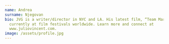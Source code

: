 ```yaml
---
name: Andrea
surname: Njegovan
bio: JVG is a writer/director in NYC and LA. His latest film, “Team Marco,” is
  currently at film festivals worldwide. Learn more and connect at
  www.juliovincent.com.
image: /assets/profile.jpg
---
```

